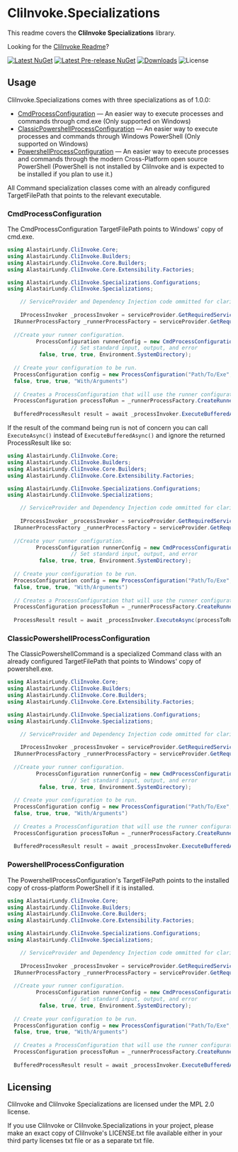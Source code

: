 # CliInvoke.Specializations
This readme covers the **CliInvoke Specializations** library. 

Looking for the [CliInvoke Readme](https://github.com/alastairlundy/CliInvoke/blob/main/README.md)?


<!-- Badges -->
[![Latest NuGet](https://img.shields.io/nuget/v/AlastairLundy.CliInvoke.Specializations.svg)](https://www.nuget.org/packages/AlastairLundy.CliInvoke.Specializations/)
[![Latest Pre-release NuGet](https://img.shields.io/nuget/vpre/AlastairLundy.CliInvoke.Specializations.svg)](https://www.nuget.org/packages/AlastairLundy.CliInvoke.Specializations/)
[![Downloads](https://img.shields.io/nuget/dt/AlastairLundy.CliInvoke.Specializations.svg)](https://www.nuget.org/packages/AlastairLundy.CliInvoke.Specializations/)
![License](https://img.shields.io/github/license/alastairlundy/CliInvoke)

## Usage
CliInvoke.Specializations comes with three specializations as of 1.0.0: 
- [CmdProcessConfiguration](#cmdprocessconfiguration) — An easier way to execute processes and commands through cmd.exe (Only supported on Windows)
- [ClassicPowershellProcessConfiguration](#classicpowershellprocessconfiguration) — An easier way to execute processes and commands through Windows PowerShell (Only supported on Windows)
- [PowershellProcessConfiguration](#powershellprocessconfiguration) — An easier way to execute processes and commands through the modern Cross-Platform open source PowerShell (PowerShell is not installed by CliInvoke and is expected to be installed if you plan to use it.)

All Command specialization classes come with an already configured TargetFilePath that points to the relevant executable.

### CmdProcessConfiguration
The CmdProcessConfiguration TargetFilePath points to Windows' copy of cmd.exe.

```csharp
using AlastairLundy.CliInvoke.Core;
using AlastairLundy.CliInvoke.Builders;
using AlastairLundy.CliInvoke.Core.Builders;
using AlastairLundy.CliInvoke.Core.Extensibility.Factories;

using AlastairLundy.CliInvoke.Specializations.Configurations;
using AlastairLundy.CliInvoke.Specializations;

    // ServiceProvider and Dependency Injection code ommitted for clarity
    
    IProcessInvoker _processInvoker = serviceProvider.GetRequiredService<IProcessInvoker>();
  IRunnerProcessFactory _runnerProcessFactory = serviceProvider.GetRequiredService<IRunnerProcessFactory>();
  
  //Create your runner configuration.
         ProcessConfiguration runnerConfig = new CmdProcessConfiguration("Your arguments go here",
                    // Set standard input, output, and error
          false, true, true, Environment.SystemDirectory);
  
  // Create your configuration to be run.
  ProcessConfiguration config = new ProcessConfiguration("Path/To/Exe",
  false, true, true, "With/Arguments")
  
  // Creates a ProcessConfiguration that will use the runner configuration to run the desired configuration.
  ProcessConfiguration processToRun = _runnerProcessFactory.CreateRunnerConfiguration(config, runnerConfig);
  
  BufferedProcessResult result = await _processInvoker.ExecuteBufferedAsync(processToRun);
```

If the result of the command being run is not of concern you can call ``ExecuteAsync()`` instead of ``ExecuteBufferedAsync()`` and ignore the returned ProcessResult like so:
```csharp
using AlastairLundy.CliInvoke.Core;
using AlastairLundy.CliInvoke.Builders;
using AlastairLundy.CliInvoke.Core.Builders;
using AlastairLundy.CliInvoke.Core.Extensibility.Factories;

using AlastairLundy.CliInvoke.Specializations.Configurations;
using AlastairLundy.CliInvoke.Specializations;

    // ServiceProvider and Dependency Injection code ommitted for clarity
    
    IProcessInvoker _processInvoker = serviceProvider.GetRequiredService<IProcessInvoker>();
  IRunnerProcessFactory _runnerProcessFactory = serviceProvider.GetRequiredService<IRunnerProcessFactory>();
  
  //Create your runner configuration.
         ProcessConfiguration runnerConfig = new CmdProcessConfiguration("Your arguments go here",
                    // Set standard input, output, and error
          false, true, true, Environment.SystemDirectory);
  
  // Create your configuration to be run.
  ProcessConfiguration config = new ProcessConfiguration("Path/To/Exe",
  false, true, true, "With/Arguments")
  
  // Creates a ProcessConfiguration that will use the runner configuration to run the desired configuration.
  ProcessConfiguration processToRun = _runnerProcessFactory.CreateRunnerConfiguration(config, runnerConfig);
  
  ProcessResult result = await _processInvoker.ExecuteAsync(processToRun);
```

### ClassicPowershellProcessConfiguration
The ClassicPowershellCommand is a specialized Command class with an already configured TargetFilePath that points to Windows' copy of powershell.exe.

```csharp
using AlastairLundy.CliInvoke.Core;
using AlastairLundy.CliInvoke.Builders;
using AlastairLundy.CliInvoke.Core.Builders;
using AlastairLundy.CliInvoke.Core.Extensibility.Factories;

using AlastairLundy.CliInvoke.Specializations.Configurations;
using AlastairLundy.CliInvoke.Specializations;

    // ServiceProvider and Dependency Injection code ommitted for clarity
    
    IProcessInvoker _processInvoker = serviceProvider.GetRequiredService<IProcessInvoker>();
  IRunnerProcessFactory _runnerProcessFactory = serviceProvider.GetRequiredService<IRunnerProcessFactory>();
  
  //Create your runner configuration.
         ProcessConfiguration runnerConfig = new CmdProcessConfiguration("Your arguments go here",
                    // Set standard input, output, and error
          false, true, true, Environment.SystemDirectory);
  
  // Create your configuration to be run.
  ProcessConfiguration config = new ProcessConfiguration("Path/To/Exe",
  false, true, true, "With/Arguments")
  
  // Creates a ProcessConfiguration that will use the runner configuration to run the desired configuration.
  ProcessConfiguration processToRun = _runnerProcessFactory.CreateRunnerConfiguration(config, runnerConfig);
  
  BufferedProcessResult result = await _processInvoker.ExecuteBufferedAsync(processToRun);
```

### PowershellProcessConfiguration
The PowershellProcessConfiguration's TargetFilePath points to the installed copy of cross-platform PowerShell if it is installed.

```csharp
using AlastairLundy.CliInvoke.Core;
using AlastairLundy.CliInvoke.Builders;
using AlastairLundy.CliInvoke.Core.Builders;
using AlastairLundy.CliInvoke.Core.Extensibility.Factories;

using AlastairLundy.CliInvoke.Specializations.Configurations;
using AlastairLundy.CliInvoke.Specializations;

    // ServiceProvider and Dependency Injection code ommitted for clarity
    
    IProcessInvoker _processInvoker = serviceProvider.GetRequiredService<IProcessInvoker>();
  IRunnerProcessFactory _runnerProcessFactory = serviceProvider.GetRequiredService<IRunnerProcessFactory>();
  
  //Create your runner configuration.
         ProcessConfiguration runnerConfig = new CmdProcessConfiguration("Your arguments go here",
                    // Set standard input, output, and error
          false, true, true, Environment.SystemDirectory);
  
  // Create your configuration to be run.
  ProcessConfiguration config = new ProcessConfiguration("Path/To/Exe",
  false, true, true, "With/Arguments")
  
  // Creates a ProcessConfiguration that will use the runner configuration to run the desired configuration.
  ProcessConfiguration processToRun = _runnerProcessFactory.CreateRunnerConfiguration(config, runnerConfig);
  
  BufferedProcessResult result = await _processInvoker.ExecuteBufferedAsync(processToRun);
```

## Licensing
CliInvoke and CliInvoke Specializations are licensed under the MPL 2.0 license.

If you use CliInvoke or CliInvoke.Specializations in your project, please make an exact copy of CliInvoke's LICENSE.txt file available either in your third party licenses txt file or as a separate txt file.

